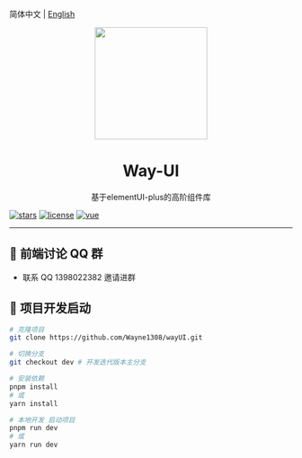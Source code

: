 简体中文 | [English](./README.en.md)

<div align="center"><img width="200" src="./src/assets/logo.png"/>
<h1> Way-UI </h1>

<p> 基于elementUI-plus的高阶组件库 </p>
</div>

[![stars](https://img.shields.io/github/stars/Wayne1308/wayUI?style=flat-square&logo=GitHub)](https://github.com/Wayne1308/weiManage)
[![license](https://img.shields.io/github/license/Wayne1308/wayUI?style=flat-square)](https://en.wikipedia.org/wiki/MulanPSL-2.0)
[![vue](https://img.shields.io/badge/vue-3.2.41-brightgreen.svg?style=flat-square)](https://github.com/vuejs/vue)

---

## 🍻 前端讨论 QQ 群

- 联系 QQ 1398022382 邀请进群

<!-- <table>
<tr>
<td>
<img width="200px" src="">
</td>
<td>
<img width="200px" src="">
</td>
<td>
<img width="200px" src="">
</td>
</tr>
</table> -->

## 🌱 项目开发启动

```bash
# 克隆项目
git clone https://github.com/Wayne1308/wayUI.git

# 切换分支
git checkout dev # 开发迭代版本主分支

# 安装依赖
pnpm install
# 或
yarn install

# 本地开发 启动项目
pnpm run dev
# 或
yarn run dev
```
